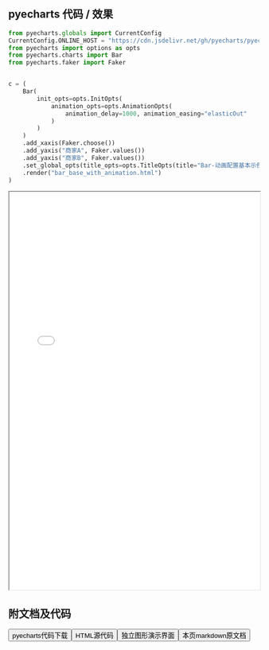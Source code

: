 
## pyecharts 代码 / 效果

```python
from pyecharts.globals import CurrentConfig
CurrentConfig.ONLINE_HOST = "https://cdn.jsdelivr.net/gh/pyecharts/pyecharts-assets@latest/assets/"
from pyecharts import options as opts
from pyecharts.charts import Bar
from pyecharts.faker import Faker


c = (
    Bar(
        init_opts=opts.InitOpts(
            animation_opts=opts.AnimationOpts(
                animation_delay=1000, animation_easing="elasticOut"
            )
        )
    )
    .add_xaxis(Faker.choose())
    .add_yaxis("商家A", Faker.values())
    .add_yaxis("商家B", Faker.values())
    .set_global_opts(title_opts=opts.TitleOpts(title="Bar-动画配置基本示例", subtitle="我是副标题"))
    .render("bar_base_with_animation.html")
)
```

<iframe width="100%" height="800px" src="/pyecharts/Bar/bar_base_with_animation.html"></iframe>

## 附文档及代码

<a href="https://cdn.jsdelivr.net/gh/wfy-belief/python/docs/pyecharts/Bar/bar_base_with_animation.py"><button class="mybutton">pyecharts代码下载</button></a><a href="https://cdn.jsdelivr.net/gh/wfy-belief/python/docs/pyecharts/Bar/bar_base_with_animation.html"><button class="mybutton">HTML源代码</button></a><a href="https://python.wfyblog.cn/pyecharts/Bar/bar_base_with_animation.html"><button class="mybutton">独立图形演示界面</button></a><a href="https://cdn.jsdelivr.net/gh/wfy-belief/python/docs/pyecharts/Bar/bar_base_with_animation.md"><button class="mybutton">本页markdown原文档</button></a>